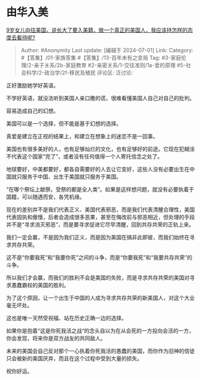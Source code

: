 # 由华入美
[9岁女儿向往美国，说长大了要入美籍，做一个真正的美国人，我应该持怎样的态度去看待呢?](https://www.zhihu.com/question/602108585/answer/3548254438)

> Author: #Anonymity
> Last update: [编辑于 2024-07-01]
> Link:
> Category: #【答集】/01-家族答集 #【答集】/13-百年未有之变局 
> Tag: #3-家庭伦理/2-亲子关系/2b-家庭教育 #2-亲密关系/1-交往准则/1a-爱的原理 #5-社会科学/2-政治学/2f-移民及殖民 
> 评论区:
> 泛讨论:

正好激励她学好英语。

不学好英语，就没法听到美国人亲口撒的谎，很难看懂美国人自己对自己的批判。

容易造成自己的幻想。

美国可以是一个选择，但不能是基于幻想的选择。

真爱是建立在正视的结果上，和建立在想象上的迷恋不是一回事。

美国也有很多美好的人，也有足够灿烂的文化，也有足够好的前途。它现在犯糊涂不代表这个国家“完了”，或者没有任何值得一个人寄托信念之处了。

地球要好，中美都要好，都各自需要好的人去让它变好，这些人没有必要出生在中国就只服务于中国、出生于美国就只服务于美国。

“在哪个祭坛上献祭，受祭的都是全人类”。如果是这样想问题，就没有必要执着于国籍，可以随遇而安，各凭机缘。

现在的差别并不是我们代表正义、美国代表邪恶，而是我们代表清醒合理性，美国代表固执和傲慢，后者会造成很多恶果，甚至在悔改前与邪恶相近，但处理的手段并不是“寻求消灭邪恶”，而是要寻求促进它尽早清醒，回到共存共荣的正轨上来。

我们一定会赢，不是因为我们正义，而是因为美国在搞非此即彼，而我们始终在寻求共存共荣。

这不是“你要我死”和“我要你死”之间的斗争，而是“你要我死”和“我要共存共荣”的斗争。

所以我们才会赢，而我们的胜利不会是美国的失败，而是寻求共存共荣的美国对寻求愚蠢霸权的美国的胜利。

为了这个原因，让一个出生于中国的人成为寻求共存共荣的新美国人，对这个大业毫无坏处。

这也是唯一天然受祝福、站在历史正确一边的选择。

如果你是抱着“这是你死我活之战“的念头自以为在从会死的一方投向会活的一方，你会发现，将来你是双方战友的共同敌人。

未来的美国会自己反对那个一心执着你死我活的愚蠢的美国，而你作为旧神的信徒只会被新的美国厌弃，而且在这个过程中受到大量的损失。

祝你好运。